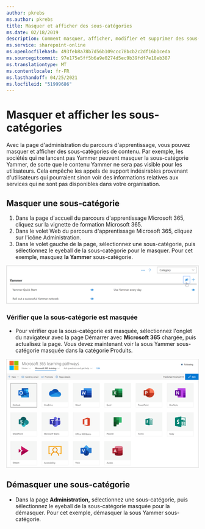 ```yaml
---
author: pkrebs
ms.author: pkrebs
title: Masquer et afficher des sous-catégories
ms.date: 02/18/2019
description: Comment masquer, afficher, modifier et supprimer des sous-catégories
ms.service: sharepoint-online
ms.openlocfilehash: 493feb8a78b7d56b109ccc78bcb2c2df16b1ceda
ms.sourcegitcommit: 97e175e5ff5b6a9e0274d5ec9b39fdf7e18eb387
ms.translationtype: MT
ms.contentlocale: fr-FR
ms.lasthandoff: 04/25/2021
ms.locfileid: "51999686"
---
```

# <a name="hide-and-show-subcategories"></a>Masquer et afficher les sous-catégories

Avec la page d'administration du parcours d'apprentissage, vous pouvez masquer et afficher des sous-catégories de contenu. Par exemple, les sociétés qui ne lancent pas Yammer peuvent masquer la sous-catégorie Yammer, de sorte que le contenu Yammer ne sera pas visible pour les utilisateurs. Cela empêche les appels de support indésirables provenant d'utilisateurs qui pourraient sinon voir des informations relatives aux services qui ne sont pas disponibles dans votre organisation.

## <a name="hide-a-subcategory"></a>Masquer une sous-catégorie 

1. Dans la page d'accueil du parcours d'apprentissage Microsoft 365, cliquez sur la vignette de formation Microsoft 365.
2. Dans le volet Web du parcours d'apprentissage Microsoft 365, cliquez sur l'icône Administration. 
3. Dans le volet gauche de la page, sélectionnez une sous-catégorie, puis sélectionnez le eyeball de la sous-catégorie pour le masquer. Pour cet exemple, masquez **la Yammer** sous-catégorie.  

![cg-hidesubcat.png](media/cg-hidesubcat.png)

### <a name="verify-the-subcategory-is-hidden"></a>Vérifier que la sous-catégorie est masquée
- Pour vérifier que la sous-catégorie est masquée, sélectionnez l'onglet du navigateur avec la page Démarrer avec **Microsoft 365** chargée, puis actualisez la page. Vous devez maintenant voir la sous Yammer sous-catégorie masquée dans la catégorie Produits. 

![cg-hidesubcatrefresh.png](media/cg-hidesubcatrefresh.png)

## <a name="unhide-a-subcategory"></a>Démasquer une sous-catégorie 

- Dans la page **Administration,** sélectionnez une sous-catégorie, puis sélectionnez le eyeball de la sous-catégorie masquée pour la démasquer. Pour cet exemple, démasquer la sous Yammer sous-catégorie.